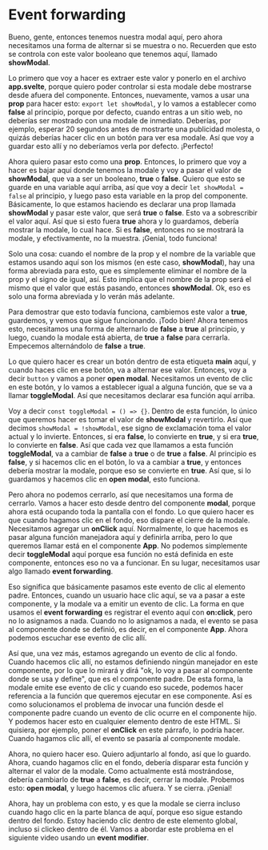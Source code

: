 # Event forwarding

Bueno, gente, entonces tenemos nuestra modal aquí, pero ahora necesitamos una forma de alternar si se muestra o no. Recuerden que esto se controla con este valor booleano que tenemos aquí, llamado **showModal**.

Lo primero que voy a hacer es extraer este valor y ponerlo en el archivo **app.svelte**, porque quiero poder controlar si esta modale debe mostrarse desde afuera del componente. Entonces, nuevamente, vamos a usar una **prop** para hacer esto: `export let showModal`, y lo vamos a establecer como **false** al principio, porque por defecto, cuando entras a un sitio web, no deberías ser mostrado con una modale de inmediato. Deberías, por ejemplo, esperar 20 segundos antes de mostrarte una publicidad molesta, o quizás deberías hacer clic en un botón para ver esa modale. Así que voy a guardar esto allí y no deberíamos verla por defecto. ¡Perfecto!

Ahora quiero pasar esto como una **prop**. Entonces, lo primero que voy a hacer es bajar aquí donde tenemos la modale y voy a pasar el valor de **showModal**, que va a ser un booleano, **true** o **false**. Quiero que esto se guarde en una variable aquí arriba, así que voy a decir `let showModal = false` al principio, y luego paso esta variable en la prop del componente. Básicamente, lo que estamos haciendo es declarar una prop llamada **showModal** y pasar este valor, que será **true** o **false**. Esto va a sobrescribir el valor aquí. Así que si esto fuera **true** ahora y lo guardamos, debería mostrar la modale, lo cual hace. Si es **false**, entonces no se mostrará la modale, y efectivamente, no la muestra. ¡Genial, todo funciona!

Solo una cosa: cuando el nombre de la prop y el nombre de la variable que estamos usando aquí son los mismos (en este caso, **showModal**), hay una forma abreviada para esto, que es simplemente eliminar el nombre de la prop y el signo de igual, así. Esto implica que el nombre de la prop será el mismo que el valor que estás pasando, entonces **showModal**. Ok, eso es solo una forma abreviada y lo verán más adelante.

Para demostrar que esto todavía funciona, cambiemos este valor a **true**, guardemos, y vemos que sigue funcionando. ¡Todo bien! Ahora tenemos esto, necesitamos una forma de alternarlo de **false** a **true** al principio, y luego, cuando la modale está abierta, de **true** a **false** para cerrarla. Empecemos alternándolo de **false** a **true**.

Lo que quiero hacer es crear un botón dentro de esta etiqueta **main** aquí, y cuando haces clic en ese botón, va a alternar ese valor. Entonces, voy a decir `button` y vamos a poner **open modal**. Necesitamos un evento de clic en este botón, y lo vamos a establecer igual a alguna función, que se va a llamar **toggleModal**. Así que necesitamos declarar esa función aquí arriba.

Voy a decir `const toggleModal = () => {}`. Dentro de esta función, lo único que queremos hacer es tomar el valor de **showModal** y revertirlo. Así que decimos `showModal = !showModal`, ese signo de exclamación toma el valor actual y lo invierte. Entonces, si era **false**, lo convierte en **true**, y si era **true**, lo convierte en **false**. Así que cada vez que llamamos a esta función **toggleModal**, va a cambiar de **false** a **true** o de **true** a **false**. Al principio es **false**, y si hacemos clic en el botón, lo va a cambiar a **true**, y entonces debería mostrar la modale, porque eso se convierte en **true**. Así que, si lo guardamos y hacemos clic en **open modal**, esto funciona.

Pero ahora no podemos cerrarlo, así que necesitamos una forma de cerrarlo. Vamos a hacer esto desde dentro del componente **modal**, porque ahora está ocupando toda la pantalla con el fondo. Lo que quiero hacer es que cuando hagamos clic en el fondo, eso dispare el cierre de la modale. Necesitamos agregar un **onClick** aquí. Normalmente, lo que hacemos es pasar alguna función manejadora aquí y definirla arriba, pero lo que queremos llamar está en el componente **App**. No podemos simplemente decir **toggleModal** aquí porque esa función no está definida en este componente, entonces eso no va a funcionar. En su lugar, necesitamos usar algo llamado **event forwarding**.

Eso significa que básicamente pasamos este evento de clic al elemento padre. Entonces, cuando un usuario hace clic aquí, se va a pasar a este componente, y la modale va a emitir un evento de clic. La forma en que usamos el **event forwarding** es registrar el evento aquí con **on:click**, pero no lo asignamos a nada. Cuando no lo asignamos a nada, el evento se pasa al componente donde se definió, es decir, en el componente **App**. Ahora podemos escuchar ese evento de clic allí.

Así que, una vez más, estamos agregando un evento de clic al fondo. Cuando hacemos clic allí, no estamos definiendo ningún manejador en este componente, por lo que lo mirará y dirá "ok, lo voy a pasar al componente donde se usa y define", que es el componente padre. De esta forma, la modale emite ese evento de clic y cuando eso sucede, podemos hacer referencia a la función que queremos ejecutar en ese componente. Así es como solucionamos el problema de invocar una función desde el componente padre cuando un evento de clic ocurre en el componente hijo. Y podemos hacer esto en cualquier elemento dentro de este HTML. Si quisiera, por ejemplo, poner el **onClick** en este párrafo, lo podría hacer. Cuando hagamos clic allí, el evento se pasaría al componente modale.

Ahora, no quiero hacer eso. Quiero adjuntarlo al fondo, así que lo guardo. Ahora, cuando hagamos clic en el fondo, debería disparar esta función y alternar el valor de la modale. Como actualmente está mostrándose, debería cambiarlo de **true** a **false**, es decir, cerrar la modale. Probemos esto: **open modal**, y luego hacemos clic afuera. Y se cierra. ¡Genial!

Ahora, hay un problema con esto, y es que la modale se cierra incluso cuando hago clic en la parte blanca de aquí, porque eso sigue estando dentro del fondo. Estoy haciendo clic dentro de este elemento global, incluso si clickeo dentro de él. Vamos a abordar este problema en el siguiente video usando un **event modifier**.
